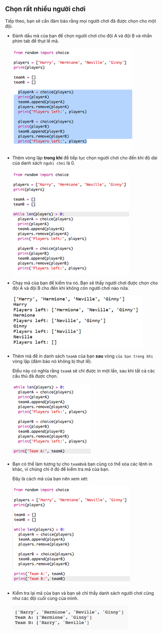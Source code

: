 ## Chọn rất nhiều người chơi

Tiếp theo, bạn sẽ cần đảm bảo rằng mọi người chơi đã được chọn cho một đội.

+ Đánh dấu mã của bạn để chọn người chơi cho đội A và đội B và nhấn phím tab để thụt lề mã.
    
    ![ảnh chụp màn hình](images/team-loop-tab.png)

+ Thêm vòng lặp **trong khi** để tiếp tục chọn người chơi cho đến khi độ dài của danh sách `người chơi` là 0.
    
    ![ảnh chụp màn hình](images/team-loop-while.png)

+ Chạy mã của bạn để kiểm tra nó. Bạn sẽ thấy người chơi được chọn cho đội A và đội B cho đến khi không còn người chơi nào nữa.
    
    ![ảnh chụp màn hình](images/team-loop-test.png)

+ Thêm mã để in danh sách `teamA` của bạn **sau** vòng `của bạn trong khi` vòng lặp (đảm bảo nó không bị thụt lề).
    
    Điều này có nghĩa rằng `teamA` sẽ chỉ được in một lần, sau khi tất cả các cầu thủ đã được chọn.
    
    ![ảnh chụp màn hình](images/team-teamA-paste.png)

+ Bạn có thể làm tương tự cho `teamB`và bạn cũng có thể xóa các lệnh in khác, vì chúng chỉ ở đó để kiểm tra mã của bạn.
    
    Đây là cách mã của bạn nên xem xét:
    
    ![ảnh chụp màn hình](images/team-loop-finished.png)

+ Kiểm tra lại mã của bạn và bạn sẽ chỉ thấy danh sách người chơi cũng như các đội cuối cùng của mình.
    
    ![ảnh chụp màn hình](images/team-loop-finished-test.png)